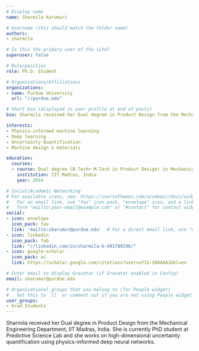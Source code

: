```yaml
---
# Display name
name: Sharmila Karumuri

# Username (this should match the folder name)
authors:
- sharmila

# Is this the primary user of the site?
superuser: false

# Role/position
role: Ph.D. Student

# Organizations/Affiliations
organizations:
- name: Purdue University
  url: "//purdue.edu"

# Short bio (displayed in user profile at end of posts)
bio: Sharmila received her Dual degree in Product Design from the Mechanical Engineering Department, IIT Madras, India. She is currently PhD student at Predictive Science Lab and she works on high-dimensional uncertainty quantification using physics-informed deep neural networks.

interests:
- Physics-informed machine learning
- Deep learning
- Uncertainty Quantification
- Machine design & materials

education:
  courses:
  - course: Dual degree (B.Tech+ M.Tech in Product Design) in Mechanical Engineering
    institution: IIT Madras, India
    year: 2014

# Social/Academic Networking
# For available icons, see: https://sourcethemes.com/academic/docs/widgets/#icons
#   For an email link, use "fas" icon pack, "envelope" icon, and a link in the
#   form "mailto:your-email@example.com" or "#contact" for contact widget.
social:
- icon: envelope
  icon_pack: fas
  link: 'mailto:skarumur@purdue.edu'  # For a direct email link, use "mailto:test@example.org".
- icon: linkedin
  icon_pack: fab
  link: "//linkedin.com/in/sharmila-k-491709196/"
- icon: google-scholar
  icon_pack: ai
  link: https://scholar.google.com/citations?user=uY1G-S0AAAAJ&hl=en

# Enter email to display Gravatar (if Gravatar enabled in Config)
email: skarumur@purdue.edu

# Organizational groups that you belong to (for People widget)
#   Set this to `[]` or comment out if you are not using People widget.  
user_groups:
- Grad Students
---
```

Sharmila received her Dual degree in Product Design from the Mechanical Engineering Department, IIT Madras, India. She is currently PhD student at Predictive Science Lab and she works on high-dimensional uncertainty quantification using physics-informed deep neural networks.
